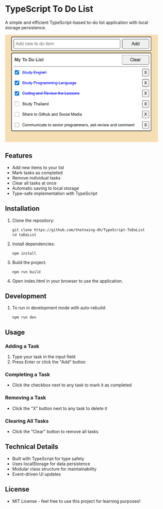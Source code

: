 # TypeScript To Do List
A simple and efficient TypeScript-based to-do list application with local storage persistence.

![CoverImage](https://github.com/thetnaing-dh/TypeScript-ToDoList/blob/main/ToDoList.png?raw=true)

## Features
* Add new items to your list
* Mark tasks as completed
* Remove individual tasks
* Clear all tasks at once
* Automatic saving to local storage
* Type-safe implementation with TypeScript

## Installation
1. Clone the repository:

       git clone https://github.com/thetnaing-dh/TypeScript-ToDoList
       cd toDoList
  
4. Install dependencies:

       npm install
       
5. Build the project:

       npm run build
  
6. Open index.html in your browser to use the application.

## Development
1. To run in development mode with auto-rebuild:

       npm run dev
  
## Usage
### Adding a Task
1. Type your task in the input field
2. Press Enter or click the "Add" button

### Completing a Task
* Click the checkbox next to any task to mark it as completed

### Removing a Task
* Click the "X" button next to any task to delete it

### Clearing All Tasks
* Click the "Clear" button to remove all tasks

## Technical Details
* Built with TypeScript for type safety
* Uses localStorage for data persistence
* Modular class structure for maintainability
* Event-driven UI updates

## License
* MIT License - feel free to use this project for learning purposes!
